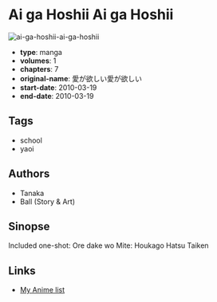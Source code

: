 # Ai ga Hoshii Ai ga Hoshii

![ai-ga-hoshii-ai-ga-hoshii](https://cdn.myanimelist.net/images/manga/3/193801.jpg)

-   **type**: manga
-   **volumes**: 1
-   **chapters**: 7
-   **original-name**: 愛が欲しい愛が欲しい
-   **start-date**: 2010-03-19
-   **end-date**: 2010-03-19

## Tags

-   school
-   yaoi

## Authors

-   Tanaka
-   Ball (Story & Art)

## Sinopse

Included one-shot:
Ore dake wo Mite: Houkago Hatsu Taiken

## Links

-   [My Anime list](https://myanimelist.net/manga/104975/Ai_ga_Hoshii_Ai_ga_Hoshii)
